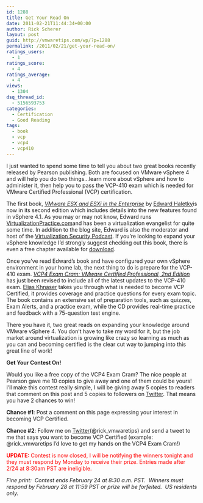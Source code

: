 ```yaml
---
id: 1288
title: Get Your Read On
date: 2011-02-21T11:44:34+00:00
author: Rick Scherer
layout: post
guid: http://vmwaretips.com/wp/?p=1288
permalink: /2011/02/21/get-your-read-on/
ratings_users:
  - 1
ratings_score:
  - 4
ratings_average:
  - 4
views:
  - 1304
dsq_thread_id:
  - 5156593753
categories:
  - Certification
  - Good Reading
tags:
  - book
  - vcp
  - vcp4
  - vcp410
---
```

I just wanted to spend some time to tell you about two great books recently released by Pearson publishing. Both are focused on VMware vSphere 4 and will help you do two things&#8230;learn more about vSphere and how to administer it, then help you to pass the VCP-410 exam which is needed for VMware Certified Professional (VCP) certification.

The first book, _<a href="http://www.informit.com/store/product.aspx?isbn=0137058977" target="_blank">VMware ESX and ESXi in the Enterprise</a>_ by <a href="http://twitter.com/Texiwill" target="_blank">Edward Haletky</a>is now in its second edition which includes details into the new features found in vSphere 4.1. As you may or may not know, Edward runs <a href="http://www.VirtualizationPractice.com" target="_blank">VirtualizationPractice.com</a>and has been a virtualization evangelist for quite some time. In addition to the blog site, Edward is also the moderator and host of the <a href="http://www.virtualizationpractice.com/blog/?page_id=4852" target="_blank">Virtualization Security Podcast</a>. If you&#8217;re looking to expand your vSphere knowledge I&#8217;d strongly suggest checking out this book, there is even a free chapter available for <a href="http://www.informit.com/content/images/9780137058976/samplepages/0137058977.pdf" target="_blank">download</a>.

Once you&#8217;ve read Edward&#8217;s book and have configured your own vSphere environment in your home lab, the next thing to do is prepare for the VCP-410 exam. <a href="http://www.pearsonitcertification.com/store/product.aspx?isbn=0789740567" target="_blank"><em>VCP4 Exam Cram: VMware Certified Professional, 2nd Edition</em></a> has just been revised to include all of the latest updates to the VCP-410 exam. <a href="http://www.eliaskhnaser.com/blogger.aspx?id=2" target="_blank">Elias Khnaser</a> takes you through what is needed to become VCP Certified, it provides coverage and practice questions for every exam topic. The book contains an extensive set of preparation tools, such as quizzes, Exam Alerts, and a practice exam, while the CD provides real-time practice and feedback with a 75-question test engine.

There you have it, two great reads on expanding your knowledge around VMware vSphere 4. You don&#8217;t have to take my word for it, but the job market around virtualization is growing like crazy so learning as much as you can and becoming certified is the clear cut way to jumping into this great line of work!

**Get Your Contest On!**

Would you like a free copy of the VCP4 Exam Cram? The nice people at Pearson gave me 10 copies to give away and one of them could be yours! I&#8217;ll make this contest really simple, I will be giving away 5 copies to readers that comment on this post and 5 copies to followers on <a href="http://twitter.com/rick_vmwaretips" target="_blank">Twitter</a>. That means you have 2 chances to win!

**Chance #1**: Post a comment on this page expressing your interest in becoming VCP Certified.
  
**Chance #2**: Follow me on <a href="http://twitter.com/rick_vmwaretips" target="_blank">Twitter</a>(@rick\_vmwaretips) and send a tweet to me that says you want to become VCP Certified (example:  @rick\_vmwaretips I&#8217;d love to get my hands on the VCP4 Exam Cram!)

<span style="color: #ff0000;"><strong>UPDATE: </strong>Contest is now closed, I will be notifying the winners tonight and they must respond by Monday to receive their prize. Entries made after 2/24 at 8:30am PST are ineligible. </span>

_Fine print:  Contest ends February 24 at 8:30 a.m. PST.  Winners must respond by February 28 at 11:59 PST or prize will be forfeited.  US residents only._